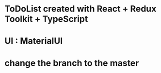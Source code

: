 # ToDoList created with React + Redux Toolkit + TypeScript
# UI : MaterialUI
# change the branch to the master
